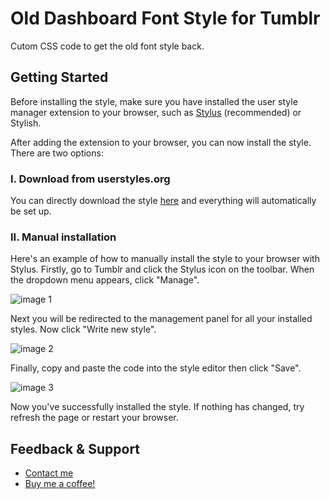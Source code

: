 # Old Dashboard Font Style for Tumblr
Cutom CSS code to get the old font style back.

## Getting Started
Before installing the style, make sure you have installed the user style manager extension to your browser, such as [Stylus](https://add0n.com/stylus.html) (recommended) or Stylish.

After adding the extension to your browser, you can now install the style. There are two options:

### I. Download from userstyles.org
You can directly download the style [here](https://userstyles.org/styles/186090/old-dashboard-font-style) and everything will automatically be set up.

### II. Manual installation
Here's an example of how to manually install the style to your browser with Stylus. Firstly, go to Tumblr and click the Stylus icon on the toolbar. When the dropdown menu appears, click "Manage".

![image 1](https://user-images.githubusercontent.com/47619533/86510437-252b9480-be22-11ea-8700-e46fa2c3d147.png)

Next you will be redirected to the management panel for all your installed styles. Now click "Write new style".

![image 2](https://user-images.githubusercontent.com/47619533/86510439-28268500-be22-11ea-9756-88386dba0e17.png)

Finally, copy and paste the code into the style editor then click "Save".

![image 3](https://user-images.githubusercontent.com/47619533/86510441-28bf1b80-be22-11ea-8659-b0569f99804d.png)

Now you've successfully installed the style. If nothing has changed, try refresh the page or restart your browser.

## Feedback & Support
* [Contact me](https://shudesigns.tumblr.com/support)
* [Buy me a coffee!](https://ko-fi.com/shudesigns)
